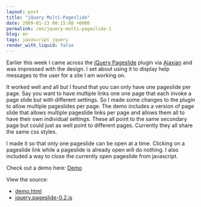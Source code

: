 ```yaml
---
layout: post
title: "jQuery Multi-Pageslide"
date: 2009-01-23 00:15:08 +0000
permalink: /en/jquery-multi-pageslide-1
blog: en
tags: javascript jquery
render_with_liquid: false
---
```


Earlier this week I came across the [jQuery Pageslide](http://halobrite.com/blog/jquery-pageslide/) plugin via
[Ajaxian](http://www.ajaxian.com/) and was impressed with the design. I set
about using it to display help messages to the user for a site I am working on.

It worked well and all but I found that you can only have one pageslide per
page. Say you want to have multiple links one one page that each invoke a page
slide but with different settings. So I made some changes to the plugin to
allow multiple pageslides per page. The demo includes a version of page slide
that allows multiple pageslide links per page and allows them all to have their
own individual settings. These all point to the same secondary page but could
just as well point to different pages. Currently they all share the same css
styles.

I made it so that only one pageslide can be open at a time. Clicking on a
pageslide link while a pageslide is already open will do nothing. I also
included a way to close the currently open pageslide from javascript.

Check out a demo here: [Demo](http://static.ianlewis.org/prod/demos/files/multi-pageslide/demo.html)

View the source:

- [demo.html](http://static.ianlewis.org/prod/demos/files/view-source/view-source.html#multi-pageslide/demo.html)
- [jquery.pageslide-0.2.js](http://static.ianlewis.org/prod/demos/files/view-source/view-source.html#multi-pageslide/jquery.pageslide-0.2.js)
